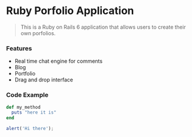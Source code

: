 # Ruby Porfolio Application

> This is a Ruby on Rails 6 application that allows users to create their own porfolios.

### Features

- Real time chat engine for comments
- Blog 
- Portfolio
- Drag and drop interface

### Code Example
```ruby
def my_method
  puts "here it is"
end
```

```javascript
alert('Hi there');
```